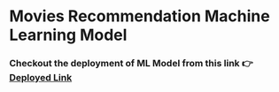 # Movies Recommendation Machine Learning Model
###  Checkout the deployment of ML Model from this link 👉 <a href="https://movies-recommendation-system-zh1e.onrender.com">Deployed Link</a>
